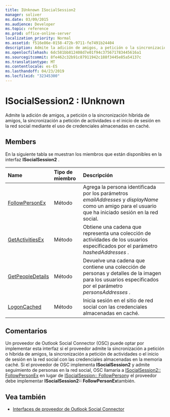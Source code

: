 ```yaml
---
title: IUnknown ISocialSession2
manager: soliver
ms.date: 03/09/2015
ms.audience: Developer
ms.topic: reference
ms.prod: office-online-server
localization_priority: Normal
ms.assetid: f516e86e-0158-472b-9711-fe7491b24404
description: Admite la adición de amigos, a petición o la sincronización híbrida de amigos, la sincronización a petición de actividades o el inicio de sesión en la red social mediante el uso de credenciales almacenadas en caché.
ms.openlocfilehash: 6dc581bb812408d7e01f94c375671783445616a1
ms.sourcegitcommit: 8fe462c32b91c87911942c188f3445e85a54137c
ms.translationtype: MT
ms.contentlocale: es-ES
ms.lasthandoff: 04/23/2019
ms.locfileid: "32345300"
---
```

# <a name="isocialsession2--iunknown"></a>ISocialSession2 : IUnknown

Admite la adición de amigos, a petición o la sincronización híbrida de amigos, la sincronización a petición de actividades o el inicio de sesión en la red social mediante el uso de credenciales almacenadas en caché.
  
## <a name="members"></a>Members

En la siguiente tabla se muestran los miembros que están disponibles en la interfaz **ISocialSession2** . 
  
|**Name**|**Tipo de miembro**|**Descripción**|
|:-----|:-----|:-----|
|[FollowPersonEx](isocialsession2-followpersonex.md) <br/> |Método  <br/> |Agrega la persona identificada por los parámetros _emailAddresses_ y _displayName_ como un amigo para el usuario que ha iniciado sesión en la red social.  <br/> |
|[GetActivitiesEx](isocialsession2-getactivitiesex.md) <br/> |Método  <br/> |Obtiene una cadena que representa una colección de actividades de los usuarios especificados por el parámetro _hashedAddresses_ .  <br/> |
|[GetPeopleDetails](isocialsession2-getpeopledetails.md) <br/> |Método  <br/> |Devuelve una cadena que contiene una colección de personas y detalles de la imagen para los usuarios especificados por el parámetro _personsAddresses_ .  <br/> |
|[LogonCached](isocialsession2-logoncached.md) <br/> |Método  <br/> |Inicia sesión en el sitio de red social con las credenciales almacenadas en caché.  <br/> |
   
## <a name="remarks"></a>Comentarios

Un proveedor de Outlook Social Connector (OSC) puede optar por implementar esta interfaz si el proveedor admite la sincronización a petición o híbrida de amigos, la sincronización a petición de actividades o el inicio de sesión en la red social con las credenciales almacenadas en la memoria caché. Si el proveedor de OSC implementa **ISocialSession2** y admite seguimiento de personas en la red social, OSC llamaría a [ISocialSession2:: FollowPersonEx](isocialsession2-followpersonex.md) en lugar de [ISocialSession:: FollowPerson](isocialsession-followperson.md)y el proveedor debe implementar **ISocialSession2:: FollowPersonEx**también.
  
## <a name="see-also"></a>Vea también

- [Interfaces de proveedor de Outlook Social Connector](outlook-social-connector-provider-interfaces.md)

